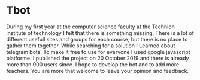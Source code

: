 # Tbot
During my first year at the computer science faculty at the Technion institute of technology I felt that there is something missing,
There is a lot of different usefull sites and groups for each course, 
but there is no place to gather them together.
While searching for a solution I Learned about telegram bots.
To make it free to use for everyone I used google javascript platforme. 
I published the project on 20 October 2019 and there is already more than 900 users since.
I hope to develop the bot and to add more feachers.
You are more that welcome to leave your opinion and feedback.
